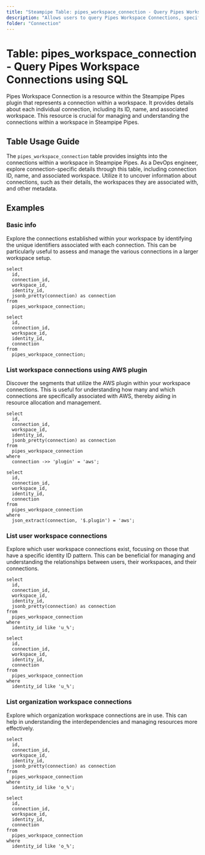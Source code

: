```yaml
---
title: "Steampipe Table: pipes_workspace_connection - Query Pipes Workspace Connections using SQL"
description: "Allows users to query Pipes Workspace Connections, specifically information about each connection within a workspace, providing insights into connection details, associated workspace, and other metadata."
folder: "Connection"
---
```


# Table: pipes_workspace_connection - Query Pipes Workspace Connections using SQL

Pipes Workspace Connection is a resource within the Steampipe Pipes plugin that represents a connection within a workspace. It provides details about each individual connection, including its ID, name, and associated workspace. This resource is crucial for managing and understanding the connections within a workspace in Steampipe Pipes.

## Table Usage Guide

The `pipes_workspace_connection` table provides insights into the connections within a workspace in Steampipe Pipes. As a DevOps engineer, explore connection-specific details through this table, including connection ID, name, and associated workspace. Utilize it to uncover information about connections, such as their details, the workspaces they are associated with, and other metadata.

## Examples

### Basic info
Explore the connections established within your workspace by identifying the unique identifiers associated with each connection. This can be particularly useful to assess and manage the various connections in a larger workspace setup.

```sql+postgres
select
  id,
  connection_id,
  workspace_id,
  identity_id,
  jsonb_pretty(connection) as connection
from
  pipes_workspace_connection;
```

```sql+sqlite
select
  id,
  connection_id,
  workspace_id,
  identity_id,
  connection
from
  pipes_workspace_connection;
```

### List workspace connections using AWS plugin
Discover the segments that utilize the AWS plugin within your workspace connections. This is useful for understanding how many and which connections are specifically associated with AWS, thereby aiding in resource allocation and management.

```sql+postgres
select
  id,
  connection_id,
  workspace_id,
  identity_id,
  jsonb_pretty(connection) as connection
from
  pipes_workspace_connection
where
  connection ->> 'plugin' = 'aws';
```

```sql+sqlite
select
  id,
  connection_id,
  workspace_id,
  identity_id,
  connection
from
  pipes_workspace_connection
where
  json_extract(connection, '$.plugin') = 'aws';
```

### List user workspace connections
Explore which user workspace connections exist, focusing on those that have a specific identity ID pattern. This can be beneficial for managing and understanding the relationships between users, their workspaces, and their connections.

```sql+postgres
select
  id,
  connection_id,
  workspace_id,
  identity_id,
  jsonb_pretty(connection) as connection
from
  pipes_workspace_connection
where
  identity_id like 'u_%';
```

```sql+sqlite
select
  id,
  connection_id,
  workspace_id,
  identity_id,
  connection
from
  pipes_workspace_connection
where
  identity_id like 'u_%';
```

### List organization workspace connections
Explore which organization workspace connections are in use. This can help in understanding the interdependencies and managing resources more effectively.

```sql+postgres
select
  id,
  connection_id,
  workspace_id,
  identity_id,
  jsonb_pretty(connection) as connection
from
  pipes_workspace_connection
where
  identity_id like 'o_%';
```

```sql+sqlite
select
  id,
  connection_id,
  workspace_id,
  identity_id,
  connection
from
  pipes_workspace_connection
where
  identity_id like 'o_%';
```
